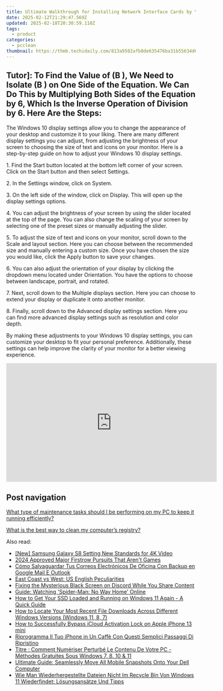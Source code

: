 ```yaml
---
title: Ultimate Walkthrough for Installing Network Interface Cards by YL Computing Experts
date: 2025-02-12T21:29:47.569Z
updated: 2025-02-18T20:30:59.110Z
tags:
  - product
categories:
  - pcclean
thumbnail: https://thmb.techidaily.com/813a9502afb8de635476ba31b55634d6451dae2f48925536bf6b239c0ddfd779.jpg
---
```


## Tutor]: To Find the Value of \(B \), We Need to Isolate \(B \) on One Side of the Equation. We Can Do This by Multiplying Both Sides of the Equation by 6, Which Is the Inverse Operation of Division by 6. Here Are the Steps:

The Windows 10 display settings allow you to change the appearance of your desktop and customize it to your liking. There are many different display settings you can adjust, from adjusting the brightness of your screen to choosing the size of text and icons on your monitor. Here is a step-by-step guide on how to adjust your Windows 10 display settings. 

1\. Find the Start button located at the bottom left corner of your screen. Click on the Start button and then select Settings.

2\. In the Settings window, click on System.

3\. On the left side of the window, click on Display. This will open up the display settings options. 

4\. You can adjust the brightness of your screen by using the slider located at the top of the page. You can also change the scaling of your screen by selecting one of the preset sizes or manually adjusting the slider.

5\. To adjust the size of text and icons on your monitor, scroll down to the Scale and layout section. Here you can choose between the recommended size and manually entering a custom size. Once you have chosen the size you would like, click the Apply button to save your changes.

6\. You can also adjust the orientation of your display by clicking the dropdown menu located under Orientation. You have the options to choose between landscape, portrait, and rotated.

7\. Next, scroll down to the Multiple displays section. Here you can choose to extend your display or duplicate it onto another monitor.

8\. Finally, scroll down to the Advanced display settings section. Here you can find more advanced display settings such as resolution and color depth. 

By making these adjustments to your Windows 10 display settings, you can customize your desktop to fit your personal preference. Additionally, these settings can help improve the clarity of your monitor for a better viewing experience.

<!-- affiliate ads begin -->
<iframe width="560" height="315" src="https://www.youtube.com/embed/cC-HtDQVoG0?si=nQcoa7q8q2IL8U0m" title="YouTube video player" frameborder="0" allow="accelerometer; autoplay; clipboard-write; encrypted-media; gyroscope; picture-in-picture; web-share" referrerpolicy="strict-origin-when-cross-origin" allowfullscreen></iframe>
<!-- affiliate ads end -->

## Post navigation

[What type of maintenance tasks should I be performing on my PC to keep it running efficiently?](https://tools.techidaily.com/pcclean/products/)

[What is the best way to clean my computer’s registry?](https://tools.techidaily.com/pcclean/products/)

<ins class="adsbygoogle"
     style="display:block"
     data-ad-format="autorelaxed"
     data-ad-client="ca-pub-7571918770474297"
     data-ad-slot="1223367746"></ins>

<ins class="adsbygoogle"
     style="display:block"
     data-ad-client="ca-pub-7571918770474297"
     data-ad-slot="8358498916"
     data-ad-format="auto"
     data-full-width-responsive="true"></ins>

<span class="atpl-alsoreadstyle">Also read:</span>
<div><ul>
<li><a href="https://article-files.techidaily.com/new-samsung-galaxy-s8-setting-new-standards-for-4k-video/"><u>[New] Samsung Galaxy S8 Setting New Standards for 4K Video</u></a></li>
<li><a href="https://extra-guidance.techidaily.com/2024-approved-major-firstrow-pursuits-that-arent-games/"><u>2024 Approved Major Firstrow Pursuits That Aren't Games</u></a></li>
<li><a href="https://win-updates.techidaily.com/como-salvaguardar-tus-correos-electronicos-de-oficina-con-backup-en-google-mail-e-outlook/"><u>Cómo Salvaguardar Tus Correos Electrónicos De Oficina Con Backup en Google Mail E Outlook</u></a></li>
<li><a href="https://mondly-stories.techidaily.com/east-coast-vs-west-us-english-peculiarities/"><u>East Coast vs West: US English Peculiarities</u></a></li>
<li><a href="https://win-answers.techidaily.com/fixing-the-mysterious-black-screen-on-discord-while-you-share-content/"><u>Fixing the Mysterious Black Screen on Discord While You Share Content</u></a></li>
<li><a href="https://techno-recovery.techidaily.com/guide-watching-spider-man-no-way-home-online/"><u>Guide: Watching 'Spider-Man: No Way Home' Online</u></a></li>
<li><a href="https://win-updates.techidaily.com/how-to-get-your-ssd-loaded-and-running-on-windows-11-again-a-quick-guide/"><u>How to Get Your SSD Loaded and Running on Windows 11 Again - A Quick Guide</u></a></li>
<li><a href="https://win-tips.techidaily.com/how-to-locate-your-most-recent-file-downloads-across-different-windows-versions-windows-11-8-7/"><u>How to Locate Your Most Recent File Downloads Across Different Windows Versions (Windows 11, 8, 7)</u></a></li>
<li><a href="https://activate-lock.techidaily.com/how-to-successfully-bypass-icloud-activation-lock-on-apple-iphone-13-mini-by-drfone-ios/"><u>How to Successfully Bypass iCloud Activation Lock on Apple iPhone 13 mini</u></a></li>
<li><a href="https://discover-awesome.techidaily.com/riprogramma-il-tuo-iphone-in-un-caffe-con-questi-semplici-passaggi-di-ripristino/"><u>Riprogramma Il Tuo iPhone in Un Caffè Con Questi Semplici Passaggi Di Ripristino</u></a></li>
<li><a href="https://win-updates.techidaily.com/titre-comment-numeriser-perturbe-le-contenu-de-votre-pc-methodes-gratuites-sous-windows-7-8-10-and-11/"><u>Titre : Comment Numériser Perturbé Le Contenu De Votre PC - Méthodes Gratuites Sous Windows 7, 8, 10 & 11</u></a></li>
<li><a href="https://win-updates.techidaily.com/ultimate-guide-seamlessly-move-all-mobile-snapshots-onto-your-dell-computer/"><u>Ultimate Guide: Seamlessly Move All Mobile Snapshots Onto Your Dell Computer</u></a></li>
<li><a href="https://win-updates.techidaily.com/wie-man-wiederhergestellte-dateien-nicht-im-recycle-bin-von-windows-11-wiederfindet-losungsansatze-und-tipps/"><u>Wie Man Wiederhergestellte Dateien Nicht Im Recycle Bin Von Windows 11 Wiederfindet: Lösungsansätze Und Tipps</u></a></li>
</ul></div>

